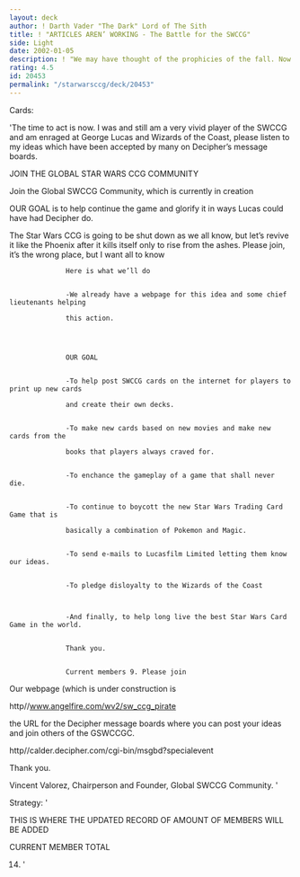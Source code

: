 ```yaml
---
layout: deck
author: ! Darth Vader "The Dark" Lord of The Sith
title: ! "ARTICLES AREN’ WORKING - The Battle for the SWCCG"
side: Light
date: 2002-01-05
description: ! "We may have thought of the prophicies of the fall. Now it’s our turn to tell our point of view."
rating: 4.5
id: 20453
permalink: "/starwarsccg/deck/20453"
---
```

Cards: 

'The time to act is now. I was and still am a very vivid player of the SWCCG and am enraged at George Lucas and Wizards of the Coast, please listen to my ideas which have been accepted by many on Decipher’s message boards.


JOIN THE GLOBAL STAR WARS CCG COMMUNITY



Join the Global SWCCG Community, which is currently in creation


OUR GOAL is to help continue the game and glorify it in ways Lucas could have had Decipher do.


The Star Wars CCG is going to be shut down as we all know, but let’s revive it like the Phoenix after it kills itself only to rise from the ashes. Please join, it’s the wrong place, but I want all to know


                  Here is what we’ll do 


                  -We already have a webpage for this idea and some chief lieutenants helping

                  this action. 




                  OUR GOAL 


                  -To help post SWCCG cards on the internet for players to print up new cards

                  and create their own decks. 


                  -To make new cards based on new movies and make new cards from the

                  books that players always craved for. 


                  -To enchance the gameplay of a game that shall never die. 


                  -To continue to boycott the new Star Wars Trading Card Game that is

                  basically a combination of Pokemon and Magic. 


                  -To send e-mails to Lucasfilm Limited letting them know our ideas. 


                  -To pledge disloyalty to the Wizards of the Coast 



                  -And finally, to help long live the best Star Wars Card Game in the world. 


                  Thank you. 


                  Current members 9. Please join


Our webpage (which is under construction is 


 http//www.angelfire.com/wv2/sw_ccg_pirate 


the URL for the Decipher message boards where you can post your ideas and join others of the GSWCCGC.


http//calder.decipher.com/cgi-bin/msgbd?specialevent


Thank you.


Vincent Valorez, Chairperson and Founder, Global SWCCG Community. '

Strategy: '

THIS IS WHERE THE UPDATED RECORD OF AMOUNT OF MEMBERS WILL BE ADDED


CURRENT MEMBER TOTAL



14.  '
